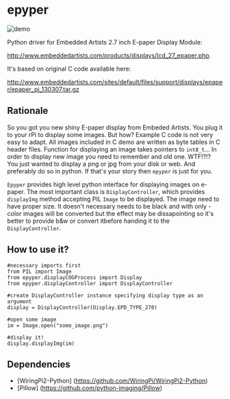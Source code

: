 epyper
======

![demo](https://raw.github.com/mnowotka/epyper/master/doc/demo.jpg)

Python driver for Embedded Artists 2.7 inch E-paper Display Module:

http://www.embeddedartists.com/products/displays/lcd_27_epaper.php. 

It's based on original C code available here:

http://www.embeddedartists.com/sites/default/files/support/displays/epaper/epaper_pi_130307.tar.gz

Rationale
--------

So you got you new shiny E-paper display from Embeded Artists. You plug it to your rPi to display some images. But how? Example C code is not very easy to adapt. All images included in C demo are written as byte tables in C header files. Function for displaying an image takes pointers to `int8_t`... In order to display new image you need to remember and old one. WTF!?!? You just wanted to display a png or jpg from your disk or web. And preferably do so in python. If that's your story then `epyper` is just for you.

`Epyper` provides high level python interface for displaying images on e-paper. The most important class is `DisplayController`, which provides `displayImg` method accepting PIL `Image` to be displayed. The image need to have proper size. It doesn't necessary needs to be black and with only - color images will be converted but the effect may be dissapointing so it's better to provide b&w or convert itbefore handing it to the `DisplayController`. 

How to use it?
--------

    #necessary imports first
    from PIL import Image
    from epyper.displayCOGProcess import Display
    from epyper.displayController import DisplayController
    
    #create DisplayController instance specifying display type as an argument
    display = DisplayController(Display.EPD_TYPE_270)
    
    #open some image
    im = Image.open("some_image.png")
    
    #display it!
    display.displayImg(im)
    
Dependencies
--------
 * [WiringPi2-Python] (https://github.com/WiringPi/WiringPi2-Python)
 * [Pillow] (https://github.com/python-imaging/Pillow)
